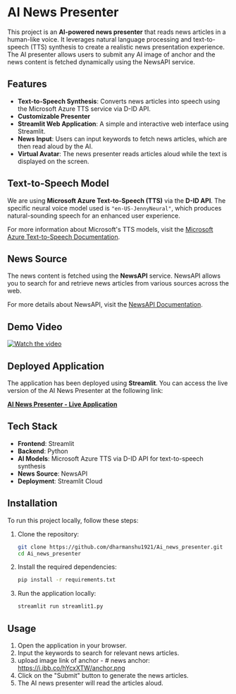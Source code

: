 # AI News Presenter

This project is an **AI-powered news presenter** that reads news articles in a human-like voice. It leverages natural language processing and text-to-speech (TTS) synthesis to create a realistic news presentation experience. The AI presenter allows users to submit any AI image of anchor and the news content is fetched dynamically using the NewsAPI service.

## Features

- **Text-to-Speech Synthesis**: Converts news articles into speech using the Microsoft Azure TTS service via D-ID API.
- **Customizable Presenter**
- **Streamlit Web Application**: A simple and interactive web interface using Streamlit.
- **News Input**: Users can input keywords to fetch news articles, which are then read aloud by the AI.
- **Virtual Avatar**: The news presenter reads articles aloud while the text is displayed on the screen.

## Text-to-Speech Model

We are using **Microsoft Azure Text-to-Speech (TTS)** via the **D-ID API**. The specific neural voice model used is `"en-US-JennyNeural"`, which produces natural-sounding speech for an enhanced user experience.

For more information about Microsoft's TTS models, visit the [Microsoft Azure Text-to-Speech Documentation](https://azure.microsoft.com/en-us/services/cognitive-services/text-to-speech/).

## News Source

The news content is fetched using the **NewsAPI** service. NewsAPI allows you to search for and retrieve news articles from various sources across the web. 

For more details about NewsAPI, visit the [NewsAPI Documentation](https://newsapi.org/docs).

## Demo Video

[![Watch the video](https://img.youtube.com/vi/Fhs2jQe4msQ/0.jpg)](https://www.youtube.com/watch?v=Fhs2jQe4msQ)

## Deployed Application

The application has been deployed using **Streamlit**. You can access the live version of the AI News Presenter at the following link:

[**AI News Presenter - Live Application**](https://ainewspresentergit-wyvkhrgbufyjwbum6dyffs.streamlit.app/)

## Tech Stack

- **Frontend**: Streamlit
- **Backend**: Python
- **AI Models**: Microsoft Azure TTS via D-ID API for text-to-speech synthesis
- **News Source**: NewsAPI
- **Deployment**: Streamlit Cloud

## Installation

To run this project locally, follow these steps:

1. Clone the repository:
    ```bash
    git clone https://github.com/dharmanshu1921/Ai_news_presenter.git
    cd Ai_news_presenter
    ```

2. Install the required dependencies:
    ```bash
    pip install -r requirements.txt
    ```

3. Run the application locally:
    ```bash
    streamlit run streamlit1.py
    ```

## Usage

1. Open the application in your browser.
2. Input the keywords to search for relevant news articles.
3. upload image link of anchor - # news anchor: https://i.ibb.co/hYcxXTW/anchor.png
4. Click on the "Submit" button to generate the news articles.
5. The AI news presenter will read the articles aloud.

